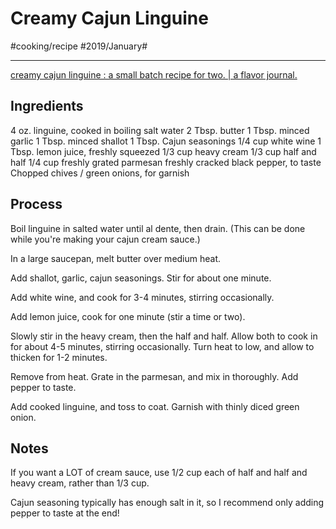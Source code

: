# Creamy Cajun Linguine
#cooking/recipe #2019/January#
- - - -
[creamy cajun linguine : a small batch recipe for two. | a flavor journal.](https://aflavorjournal.com/creamy-cajun-linguine-a-small-batch-recipe-for-two/)

## Ingredients
4 oz. linguine, cooked in boiling salt water
2 Tbsp. butter
1 Tbsp. minced garlic
1 Tbsp. minced shallot
1 Tbsp. Cajun seasonings
1/4 cup white wine
1 Tbsp. lemon juice, freshly squeezed
1/3 cup heavy cream
1/3 cup half and half
1/4 cup freshly grated parmesan
freshly cracked black pepper, to taste
Chopped chives / green onions, for garnish

## Process
Boil linguine in salted water until al dente, then drain. (This can be done while you're making your cajun cream sauce.)

In a large saucepan, melt butter over medium heat.

Add shallot, garlic, cajun seasonings. Stir for about one minute.

Add white wine, and cook for 3-4 minutes, stirring occasionally.

Add lemon juice, cook for one minute (stir a time or two).

Slowly stir in the heavy cream, then the half and half. Allow both to cook in for about 4-5 minutes, stirring occasionally. Turn heat to low, and allow to thicken for 1-2 minutes.

Remove from heat. Grate in the parmesan, and mix in thoroughly. Add pepper to taste.

Add cooked linguine, and toss to coat. Garnish with thinly diced green onion.

## Notes
If you want a LOT of cream sauce, use 1/2 cup each of half and half and heavy cream, rather than 1/3 cup.

Cajun seasoning typically has enough salt in it, so I recommend only adding pepper to taste at the end!